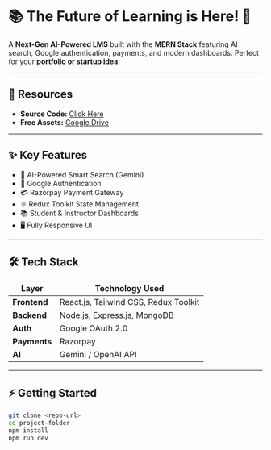 # 📚 The Future of Learning is Here! 🚀  

A **Next-Gen AI-Powered LMS** built with the **MERN Stack** featuring AI search, Google authentication, payments, and modern dashboards. Perfect for your **portfolio or startup idea**!  

---

## 🔗 Resources  
- **Source Code:** [Click Here](https://rzp.io/rzp/a6fuOcDF)  
- **Free Assets:** [Google Drive](https://drive.google.com/drive/folder...)  

---

## ✨ Key Features  
- 🧠 AI-Powered Smart Search (Gemini)  
- 🔐 Google Authentication  
- 💳 Razorpay Payment Gateway  
- ⚛️ Redux Toolkit State Management  
- 📚 Student & Instructor Dashboards  
- 🖥️ Fully Responsive UI  

---

## 🛠️ Tech Stack  

| Layer        | Technology Used                          |
|--------------|------------------------------------------|
| **Frontend** | React.js, Tailwind CSS, Redux Toolkit    |
| **Backend**  | Node.js, Express.js, MongoDB             |
| **Auth**     | Google OAuth 2.0                         |
| **Payments** | Razorpay                                 |
| **AI**       | Gemini / OpenAI API                      |

---

## ⚡ Getting Started  

```bash
git clone <repo-url>
cd project-folder
npm install
npm run dev
